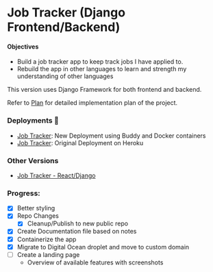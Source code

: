 # Job Tracker (Django Frontend/Backend)

#### Objectives

- Build a job tracker app to keep track jobs I have applied to.
- Rebuild the app in other languages to learn and strength my understanding of other languages

This version uses Django Framework for both frontend and backend.

Refer to [Plan](docs/plan.md) for detailed implementation plan of the project.

### Deployments :rocket:

- [Job Tracker](https://jt-django.jeevan.link/): New Deployment using Buddy and Docker containers
- [Job Tracker](https://jobtracker-django.herokuapp.com/): Original Deployment on Heroku

### Other Versions

- [Job Tracker - React/Django](https://github.com/Jacobjeevan/Job-Tracker)

### Progress:

- [x] Better styling
- [x] Repo Changes
  - [x] Cleanup/Publish to new public repo
- [x] Create Documentation file based on notes
- [x] Containerize the app
- [x] Migrate to Digital Ocean droplet and move to custom domain
- [ ] Create a landing page
  - Overview of available features with screenshots
